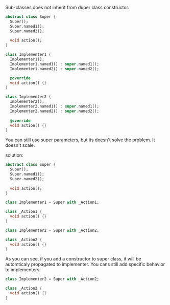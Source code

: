 Sub-classes does not inherit from duper class constructor.


```dart
abstract class Super {
  Super();
  Super.named1();
  Super.named2();
  
  void action();
} 

class Implementer1 {
  Implementer1();
  Implementer1.named1() : super.named1();
  Implementer1.named2() : super.named2();

  @override
  void action() {}
} 

class Implementer2 {
  Implementer2();
  Implementer2.named1() : super.named1();
  Implementer2.named2() : super.named2();
  
  @override
  void action() {}
} 
```
You can still use super parameters, but its doesn't solve the problem.
It doesn't scale.

solution:
```dart
abstract class Super {
  Super();
  Super.named1();
  Super.named2();
  
  void action();
} 

class Implementer1 = Super with _Action1;

class _Action1 {
  void action() {}
}

class Implementer2 = Super with _Action2;

class _Action2 {
  void action() {}
}
```

As you can see, if you add a constructor to super class, it will be automticaly propagated to implementer. You cans still add specific behavior to implementers:
```dart
class Implementer2 = Super with _Action2;

class _Action2 {
  void action() {}
}